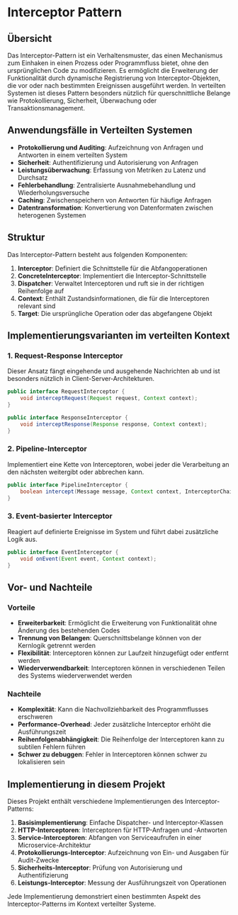 # Interceptor Pattern

## Übersicht

Das Interceptor-Pattern ist ein Verhaltensmuster, das einen Mechanismus zum Einhaken in einen Prozess oder Programmfluss bietet, ohne den ursprünglichen Code zu modifizieren. Es ermöglicht die Erweiterung der Funktionalität durch dynamische Registrierung von Interceptor-Objekten, die vor oder nach bestimmten Ereignissen ausgeführt werden. In verteilten Systemen ist dieses Pattern besonders nützlich für querschnittliche Belange wie Protokollierung, Sicherheit, Überwachung oder Transaktionsmanagement.

## Anwendungsfälle in Verteilten Systemen

- **Protokollierung und Auditing**: Aufzeichnung von Anfragen und Antworten in einem verteilten System
- **Sicherheit**: Authentifizierung und Autorisierung von Anfragen
- **Leistungsüberwachung**: Erfassung von Metriken zu Latenz und Durchsatz
- **Fehlerbehandlung**: Zentralisierte Ausnahmebehandlung und Wiederholungsversuche
- **Caching**: Zwischenspeichern von Antworten für häufige Anfragen
- **Datentransformation**: Konvertierung von Datenformaten zwischen heterogenen Systemen

## Struktur

Das Interceptor-Pattern besteht aus folgenden Komponenten:

1. **Interceptor**: Definiert die Schnittstelle für die Abfangoperationen
2. **ConcreteInterceptor**: Implementiert die Interceptor-Schnittstelle
3. **Dispatcher**: Verwaltet Interceptoren und ruft sie in der richtigen Reihenfolge auf
4. **Context**: Enthält Zustandsinformationen, die für die Interceptoren relevant sind
5. **Target**: Die ursprüngliche Operation oder das abgefangene Objekt

## Implementierungsvarianten im verteilten Kontext

### 1. Request-Response Interceptor

Dieser Ansatz fängt eingehende und ausgehende Nachrichten ab und ist besonders nützlich in Client-Server-Architekturen.

```java
public interface RequestInterceptor {
    void interceptRequest(Request request, Context context);
}

public interface ResponseInterceptor {
    void interceptResponse(Response response, Context context);
}
```

### 2. Pipeline-Interceptor

Implementiert eine Kette von Interceptoren, wobei jeder die Verarbeitung an den nächsten weitergibt oder abbrechen kann.

```java
public interface PipelineInterceptor {
    boolean intercept(Message message, Context context, InterceptorChain chain);
}
```

### 3. Event-basierter Interceptor

Reagiert auf definierte Ereignisse im System und führt dabei zusätzliche Logik aus.

```java
public interface EventInterceptor {
    void onEvent(Event event, Context context);
}
```

## Vor- und Nachteile

### Vorteile

- **Erweiterbarkeit**: Ermöglicht die Erweiterung von Funktionalität ohne Änderung des bestehenden Codes
- **Trennung von Belangen**: Querschnittsbelange können von der Kernlogik getrennt werden
- **Flexibilität**: Interceptoren können zur Laufzeit hinzugefügt oder entfernt werden
- **Wiederverwendbarkeit**: Interceptoren können in verschiedenen Teilen des Systems wiederverwendet werden

### Nachteile

- **Komplexität**: Kann die Nachvollziehbarkeit des Programmflusses erschweren
- **Performance-Overhead**: Jeder zusätzliche Interceptor erhöht die Ausführungszeit
- **Reihenfolgenabhängigkeit**: Die Reihenfolge der Interceptoren kann zu subtilen Fehlern führen
- **Schwer zu debuggen**: Fehler in Interceptoren können schwer zu lokalisieren sein

## Implementierung in diesem Projekt

Dieses Projekt enthält verschiedene Implementierungen des Interceptor-Patterns:

1. **Basisimplementierung**: Einfache Dispatcher- und Interceptor-Klassen
2. **HTTP-Interceptoren**: Interceptoren für HTTP-Anfragen und -Antworten
3. **Service-Interceptoren**: Abfangen von Serviceaufrufen in einer Microservice-Architektur
4. **Protokollierungs-Interceptor**: Aufzeichnung von Ein- und Ausgaben für Audit-Zwecke
5. **Sicherheits-Interceptor**: Prüfung von Autorisierung und Authentifizierung
6. **Leistungs-Interceptor**: Messung der Ausführungszeit von Operationen

Jede Implementierung demonstriert einen bestimmten Aspekt des Interceptor-Patterns im Kontext verteilter Systeme.